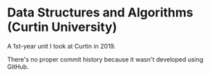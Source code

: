# Data Structures and Algorithms (Curtin University)

A 1st-year unit I took at Curtin in 2019.

There's no proper commit history because it wasn't developed using GitHub.
